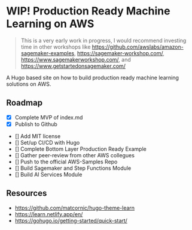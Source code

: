 # WIP! Production Ready Machine Learning on AWS

> This is a very early work in progress, I would recommend investing time in other workshops like https://github.com/awslabs/amazon-sagemaker-examples, https://sagemaker-workshop.com/, https://www.sagemakerworkshop.com/, and https://www.getstartedonsagemaker.com/

A Hugo based site on how to build production ready machine learning solutions on AWS. 

## Roadmap

- [x] Complete MVP of index.md
- [x] Publish to Github
- [] Add MIT license
- [] Set/up CI/CD with Hugo
- [] Complete Bottom Layer Production Ready Example
- [] Gather peer-review from other AWS collegues
- [] Push to the official AWS-Samples Repo
- [] Build Sagemaker and Step Functions Module
- [] Build AI Services Module

## Resources

- https://github.com/matcornic/hugo-theme-learn
- https://learn.netlify.app/en/
- https://gohugo.io/getting-started/quick-start/